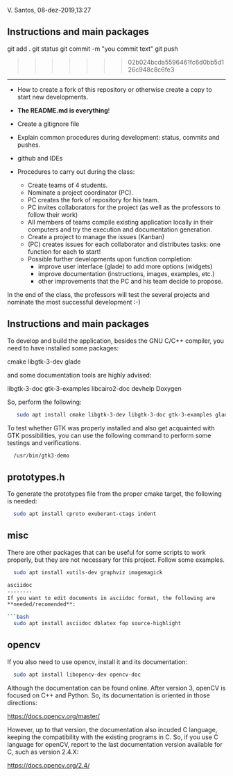V. Santos, 08-dez-2019,13:27 

Instructions and main packages
------------------------------
  git add .
  git status
  git commit -m "you commit text"
  git push
>>>>>>> 02b024bcda5596461fc6d0bb5d126c948c8c6fe3

--------------------

  - How to create a fork of this repository or otherwise create a copy to start new developments.
 - **The README.md is everything**!
 - Create a gitignore file
 - Explain common procedures during development: status, commits and pushes.
 - github and IDEs

 - Procedures to carry out during the class:
   - Create teams of 4 students.
   - Nominate a project coordinator (PC).
   - PC creates the fork of repository for his team.
   - PC invites collaborators for the project (as well as the professors to follow their work)
   - All members of teams compile existing application locally in their computers and try the execution and documentation generation.
   - Create a project to manage the issues (Kanban)
   - (PC) creates issues for each collaborator and distributes tasks: one function for each to start!
   - Possible further developments upon function completion:
     - improve user interface (glade) to add more options (widgets)
     - improve documentation (instructions, images, examples, etc.)
     - other improvements that the PC and his team decide to propose.

In the end of the class, the professors will test the several projects and nominate the most successful development :-)
 

Instructions and main packages
------------------------------
To develop and build the application, besides the GNU C/C++ compiler,
you need to have installed some packages:

  cmake
  libgtk-3-dev
  glade

and some documentation tools are highly advised:

   libgtk-3-doc
   gtk-3-examples
   libcairo2-doc
   devhelp
   Doxygen

So, perform the following:

```bash
   sudo apt install cmake libgtk-3-dev libgtk-3-doc gtk-3-examples glade libcairo2-doc devhelp doxygen doxygen-gui
```

To test whether GTK was properly installed and also get acquainted with GTK
possibilities, you can use the following command to perform some testings and
verifications.

```bash
  /usr/bin/gtk3-demo

```

prototypes.h
------------

To generate the prototypes file from the proper cmake target, the following is needed:

```bash
  sudo apt install cproto exuberant-ctags indent
```

misc
----
There are other packages that can be useful for some scripts to work 
properly, but they are not necessary for this project. Follow some examples.


```bash
  sudo apt install xutils-dev graphviz imagemagick

asciidoc
--------
If you want to edit documents in asciidoc format, the following are
**needed/recomended**:

```bash
  sudo apt install asciidoc dblatex fop source-highlight
```

opencv
------
If you also need to use opencv, install it and its documentation:

```bash
  sudo apt install libopencv-dev opencv-doc
```

Although the documentation can be found online.
After version 3, openCV is focused on C++ and Python. So, its documentation is
oriented in those directions:

  https://docs.opencv.org/master/

However, up to that version, the documentation also incuded C language, keeping
the compatibility with the existing programs in C. So, if you use C language
for openCV, report to the last documentation version available for C, such as
version 2.4.X:

  https://docs.opencv.org/2.4/




